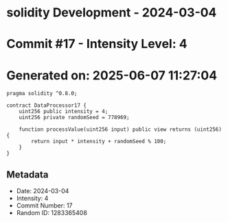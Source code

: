 ﻿# solidity Development - 2024-03-04
# Commit #17 - Intensity Level: 4
# Generated on: 2025-06-07 11:27:04
```solidity
pragma solidity ^0.8.0;

contract DataProcessor17 {
    uint256 public intensity = 4;
    uint256 private randomSeed = 778969;

    function processValue(uint256 input) public view returns (uint256) {
        return input * intensity + randomSeed % 100;
    }
}
```
## Metadata
- Date: 2024-03-04
- Intensity: 4
- Commit Number: 17
- Random ID: 1283365408
